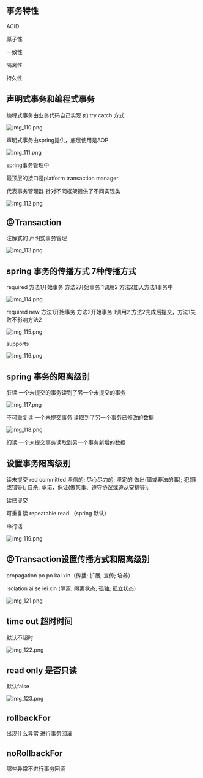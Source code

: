 事务特性
---

ACID

原子性

一致性

隔离性

持久性

声明式事务和编程式事务
---

编程式事务由业务代码自己实现 如 try catch 方式

![img_110.png](img_110.png)

声明式事务由spring提供，底层使用是AOP

![img_111.png](img_111.png)

spring事务管理中

最顶层的接口是platform transaction manager

代表事务管理器 针对不同框架提供了不同实现类

![img_112.png](img_112.png)


@Transaction
---

注解式的 声明式事务管理

![img_113.png](img_113.png)


spring 事务的传播方式 7种传播方式
---

required 方法1开始事务 方法2开始事务 1调用2 方法2加入方法1事务中

![img_114.png](img_114.png)


required new 方法1开始事务 方法2开始事务 1调用2 方法2完成后提交，方法1失败不影响方法2

![img_115.png](img_115.png)

supports 

![img_116.png](img_116.png)

spring 事务的隔离级别
---

脏读 一个未提交的事务读到了另一个未提交的事务

![img_117.png](img_117.png)

不可重复读 一个未提交事务 读取到了另一个事务已修改的数据

![img_118.png](img_118.png)

幻读 一个未提交事务读取到另一个事务新增的数据

设置事务隔离级别
---

读未提交 red committed 坚信的; 尽心尽力的; 坚定的 做出(错或非法的事); 犯(罪或错等); 自杀; 承诺，保证(做某事、遵守协议或遵从安排等);

读已提交 

可重复读 repeatable read （spring 默认）

串行话


![img_119.png](img_119.png)

@Transaction设置传播方式和隔离级别
---

propagation po po kai xin（传播; 扩展; 宣传; 培养）

isolation ai se lei xin (隔离; 隔离状态; 孤独; 孤立状态)

![img_121.png](img_121.png)


time out 超时时间
---

默认不超时

![img_122.png](img_122.png)


read only 是否只读
---

默认false

![img_123.png](img_123.png)

rollbackFor
---

出现什么异常 进行事务回滚

noRollbackFor
---

哪些异常不进行事务回滚
